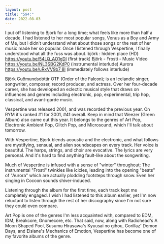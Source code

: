 ```yaml
---
layout: post
title: "594:"
date: 2022-08-03
---
```


I put off listening to Bjork for a long time; what feels like more than half a decade. I had listened to her most popular songs, Venus as a Boy and Army of Me, but I didn't understand what about those songs or the rest of her music made her so popular. Once I listened through Vespertine, I finally understood what all the fuss was about.
 björk : hidden place (HD)
https://youtu.be/54LQ_AO1gDI (first track)
 Björk - Frosti - Music Video
https://youtu.be/NL3SBG2KdP0 (instrumental interlude)
 Aurora
https://youtu.be/uRxVV9b7_8I (immediately follows interlude)

Björk Guðmundsdóttir OTF (Order of the Falcon); is an Icelandic singer, songwriter, composer, record producer, and actress. Over her four-decade career, she has developed an eclectic musical style that draws on influences and genres including electronic, pop, experimental, trip hop, classical, and avant-garde music.

Vespertine was released 2001, and was recorded the previous year. On RYM it's ranked #1 for 2001, #41 overall. Keep in mind that Weezer (Green Album) also came out this year. It belongs to the genres of Art Pop, Electronic
Ambient Pop, Glitch Pop, and Microsound, which I'll talk about tomorrow.


With Vespertine, Bjork blends acoustic and the electronic, and what follows are mystifying, sensual, and alien soundscapes on every track. Her voice is beautiful. The harps, strings, and choir are evocative. The lyrics are very personal. And it's hard to find anything fault-like about the songwriting.

Much of Vespertine is infused with a sense of "winter" throughout; The instrumental "Frosti" twinkles like icicles, leading into the opening "beats" of "Aurora" which are actually plodding footsteps through snow. Even her singing in Cocoon sounds shiver-induced.

Listening through the album for the first time, each track kept me completely engaged. I wish I had listened to this album earlier, yet I'm now reluctant to listen through the rest of her discography since I'm not sure they could even compare.

Art Pop is one of the genres I'm less acquainted with, compared to EDM, IDM, Breakcore, Gnomecore, etc. That said, now, along with Radiohead's A Moon Shaped Pool, Susumu Hirasawa's Kyuusai no gihou, Gorillaz' Demon Days, and Elsiane's Mechanics of Emotion, Vespertine has become one of my favorite albums of the genre.
